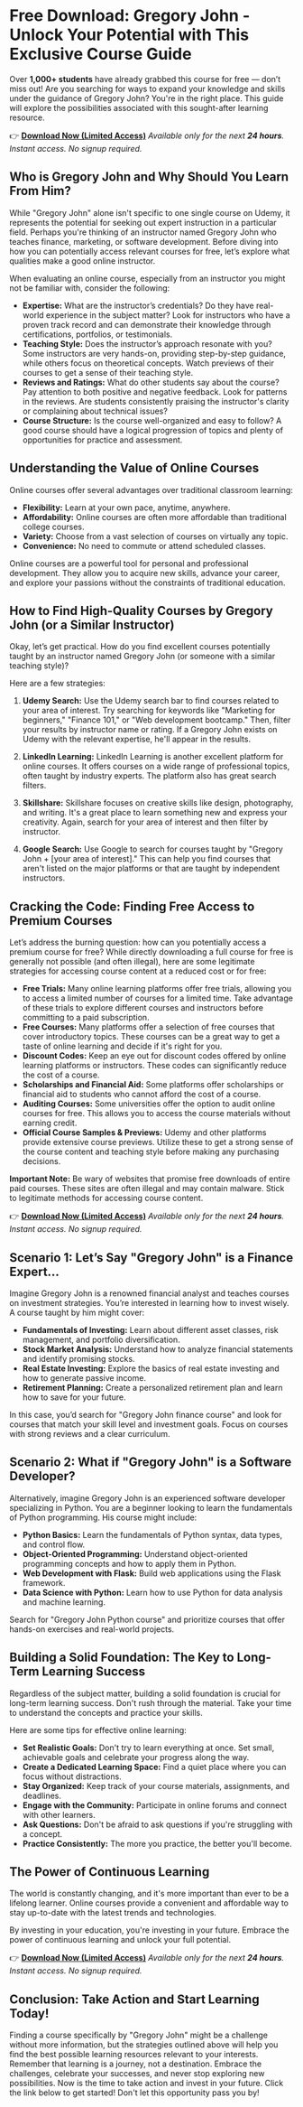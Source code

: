# Free Download: Gregory John - Unlock Your Potential with This Exclusive Course Guide

Over **1,000+ students** have already grabbed this course for free — don’t miss out! Are you searching for ways to expand your knowledge and skills under the guidance of Gregory John? You're in the right place. This guide will explore the possibilities associated with this sought-after learning resource.

👉 [**Download Now (Limited Access)**](https://udemywork.com/gregory-john)
_Available only for the next **24 hours**. Instant access. No signup required._

## Who is Gregory John and Why Should You Learn From Him?

While "Gregory John" alone isn't specific to one single course on Udemy, it represents the potential for seeking out expert instruction in a particular field. Perhaps you're thinking of an instructor named Gregory John who teaches finance, marketing, or software development. Before diving into how you can potentially access relevant courses for free, let’s explore what qualities make a good online instructor.

When evaluating an online course, especially from an instructor you might not be familiar with, consider the following:

*   **Expertise:** What are the instructor’s credentials? Do they have real-world experience in the subject matter? Look for instructors who have a proven track record and can demonstrate their knowledge through certifications, portfolios, or testimonials.
*   **Teaching Style:** Does the instructor’s approach resonate with you? Some instructors are very hands-on, providing step-by-step guidance, while others focus on theoretical concepts. Watch previews of their courses to get a sense of their teaching style.
*   **Reviews and Ratings:** What do other students say about the course? Pay attention to both positive and negative feedback. Look for patterns in the reviews. Are students consistently praising the instructor's clarity or complaining about technical issues?
*   **Course Structure:** Is the course well-organized and easy to follow? A good course should have a logical progression of topics and plenty of opportunities for practice and assessment.

## Understanding the Value of Online Courses

Online courses offer several advantages over traditional classroom learning:

*   **Flexibility:** Learn at your own pace, anytime, anywhere.
*   **Affordability:** Online courses are often more affordable than traditional college courses.
*   **Variety:** Choose from a vast selection of courses on virtually any topic.
*   **Convenience:** No need to commute or attend scheduled classes.

Online courses are a powerful tool for personal and professional development. They allow you to acquire new skills, advance your career, and explore your passions without the constraints of traditional education.

## How to Find High-Quality Courses by Gregory John (or a Similar Instructor)

Okay, let’s get practical. How do you find excellent courses potentially taught by an instructor named Gregory John (or someone with a similar teaching style)?

Here are a few strategies:

1.  **Udemy Search:** Use the Udemy search bar to find courses related to your area of interest. Try searching for keywords like "Marketing for beginners," "Finance 101," or "Web development bootcamp." Then, filter your results by instructor name or rating. If a Gregory John exists on Udemy with the relevant expertise, he'll appear in the results.

2.  **LinkedIn Learning:** LinkedIn Learning is another excellent platform for online courses. It offers courses on a wide range of professional topics, often taught by industry experts. The platform also has great search filters.

3.  **Skillshare:** Skillshare focuses on creative skills like design, photography, and writing. It's a great place to learn something new and express your creativity. Again, search for your area of interest and then filter by instructor.

4.  **Google Search:** Use Google to search for courses taught by "Gregory John + [your area of interest]." This can help you find courses that aren't listed on the major platforms or that are taught by independent instructors.

## Cracking the Code: Finding Free Access to Premium Courses

Let’s address the burning question: how can you potentially access a premium course for free? While directly downloading a full course for free is generally not possible (and often illegal), here are some legitimate strategies for accessing course content at a reduced cost or for free:

*   **Free Trials:** Many online learning platforms offer free trials, allowing you to access a limited number of courses for a limited time. Take advantage of these trials to explore different courses and instructors before committing to a paid subscription.
*   **Free Courses:** Many platforms offer a selection of free courses that cover introductory topics. These courses can be a great way to get a taste of online learning and decide if it's right for you.
*   **Discount Codes:** Keep an eye out for discount codes offered by online learning platforms or instructors. These codes can significantly reduce the cost of a course.
*   **Scholarships and Financial Aid:** Some platforms offer scholarships or financial aid to students who cannot afford the cost of a course.
*   **Auditing Courses:** Some universities offer the option to audit online courses for free. This allows you to access the course materials without earning credit.
*   **Official Course Samples & Previews:** Udemy and other platforms provide extensive course previews. Utilize these to get a strong sense of the course content and teaching style before making any purchasing decisions.

**Important Note:** Be wary of websites that promise free downloads of entire paid courses. These sites are often illegal and may contain malware. Stick to legitimate methods for accessing course content.

👉 [**Download Now (Limited Access)**](https://udemywork.com/gregory-john)
_Available only for the next **24 hours**. Instant access. No signup required._

## Scenario 1: Let’s Say "Gregory John" is a Finance Expert…

Imagine Gregory John is a renowned financial analyst and teaches courses on investment strategies. You’re interested in learning how to invest wisely. A course taught by him might cover:

*   **Fundamentals of Investing:** Learn about different asset classes, risk management, and portfolio diversification.
*   **Stock Market Analysis:** Understand how to analyze financial statements and identify promising stocks.
*   **Real Estate Investing:** Explore the basics of real estate investing and how to generate passive income.
*   **Retirement Planning:** Create a personalized retirement plan and learn how to save for your future.

In this case, you’d search for "Gregory John finance course" and look for courses that match your skill level and investment goals. Focus on courses with strong reviews and a clear curriculum.

## Scenario 2: What if "Gregory John" is a Software Developer?

Alternatively, imagine Gregory John is an experienced software developer specializing in Python. You are a beginner looking to learn the fundamentals of Python programming. His course might include:

*   **Python Basics:** Learn the fundamentals of Python syntax, data types, and control flow.
*   **Object-Oriented Programming:** Understand object-oriented programming concepts and how to apply them in Python.
*   **Web Development with Flask:** Build web applications using the Flask framework.
*   **Data Science with Python:** Learn how to use Python for data analysis and machine learning.

Search for "Gregory John Python course" and prioritize courses that offer hands-on exercises and real-world projects.

## Building a Solid Foundation: The Key to Long-Term Learning Success

Regardless of the subject matter, building a solid foundation is crucial for long-term learning success. Don't rush through the material. Take your time to understand the concepts and practice your skills.

Here are some tips for effective online learning:

*   **Set Realistic Goals:** Don't try to learn everything at once. Set small, achievable goals and celebrate your progress along the way.
*   **Create a Dedicated Learning Space:** Find a quiet place where you can focus without distractions.
*   **Stay Organized:** Keep track of your course materials, assignments, and deadlines.
*   **Engage with the Community:** Participate in online forums and connect with other learners.
*   **Ask Questions:** Don't be afraid to ask questions if you're struggling with a concept.
*   **Practice Consistently:** The more you practice, the better you'll become.

## The Power of Continuous Learning

The world is constantly changing, and it's more important than ever to be a lifelong learner. Online courses provide a convenient and affordable way to stay up-to-date with the latest trends and technologies.

By investing in your education, you're investing in your future. Embrace the power of continuous learning and unlock your full potential.

👉 [**Download Now (Limited Access)**](https://udemywork.com/gregory-john)
_Available only for the next **24 hours**. Instant access. No signup required._

## Conclusion: Take Action and Start Learning Today!

Finding a course specifically by "Gregory John" might be a challenge without more information, but the strategies outlined above will help you find the best possible learning resources relevant to your interests. Remember that learning is a journey, not a destination. Embrace the challenges, celebrate your successes, and never stop exploring new possibilities. Now is the time to take action and invest in your future. Click the link below to get started! Don't let this opportunity pass you by!
